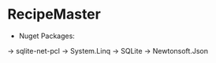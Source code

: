 # RecipeMaster

- Nuget Packages:

 -> sqlite-net-pcl
 -> System.Linq
 -> SQLite
 -> Newtonsoft.Json
